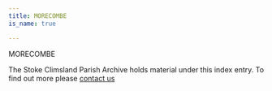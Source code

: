```yaml
---
title: MORECOMBE
is_name: true

---
```


MORECOMBE


The Stoke Climsland Parish Archive holds material under this index entry. To find out more please [contact us](/contact/)
